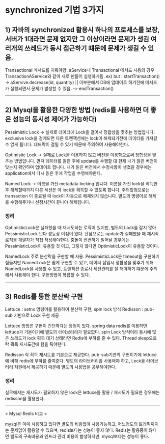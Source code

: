 # synchronized 기법 3가지

## 1) 자바의 synchronized 활용시 하나의 프로세스를 보장, 서버가 1대라면 문제 없지만 그 이상이라면 문제가 생김 여러개의 쓰레드가 동시 접근하기 떄문에 문제가 생길 수 있음.

Transactional 메서드를 지워야함. aService내 Transactional 메서드 사용의 경우 TransactionAService와 같이 새로 만들어 실행하게됨. 
ex) but : startTransaction() -> aServive.decrease(id, quantity) || 이부분에서 DB에 업데이트 하기전에 메서드가 실행되면서 문제가 발생할 수 있음. -> endTransaction()

---

## 2) Mysql을 활용한 다양한 방법 (redis를 사용하면 더 좋은 성능의 동시성 제어가 가능하다)
Pessimistic Lock -> 실제로 데이터에 Lock을 걸어서 정합성을 맞추는 방법입니다. exclusive lock을 걸게되면 다른 트랜잭션에는 lock이 해제되기전에 데이터를 가져갈 수 없게 됩니다.
데드락이 걸릴 수 있기 때문에 주의하여 사용해야한다. 

Optimistic Lock -> 실제로 Lock을 이용하지 않고 버전을 이용함으로써 정합성을 맞추는 방법입니다. 
먼저 데이터를 읽은 후에 update를 수행할 대 현재 내가 읽은 버전이 맞는지 확인하며 업데이트 합니다. 내가 읽은 버전에서 수정사항이 생겼을 경우에는 application에서 다시 읽은 후에 작업을 수행해야한다. 

Named Lock -> 이름을 가진 metadata locking 입니다. 이름을 가진 lock을 획득한 후 해제할때까지 다른 세션은 이 lock을 획득할 수 없도록 합니다. 
주의할점으로는 transaction 이 종료될 때 lock이 자동으로 해제되지 않습니다. 별도의 명령어로 해제를 수행해주거나 선점시간이 끝나야 해제됩니다.


### 정리
OptimisticLock은 실패했을 때 재시도하는 로직이 있지만, 별도의 Lock을 잡지 않아 PessimisticLock 보다 성능상 이점이 있다. 
단점으로는 update가 실패했을 때 재시작 로직을 개발자가 직접 작성해야한다. 충돌이 빈번하게 일어날 경우에는 PessimisticLock이 유용할 것 이고, 그렇지 않다면 OptimisticLock이 유용할 것이다.

NamedLock 주로 분산락을 구현할 때 사용. PessimisticLock은 timeout을 구현하기 힘들지만 NamedLock은 쉽게 구현할 수 있고, 
데이터 삽입시 정합성을 맞추기 위해 NamedLock을 사용할 수 있고, 트랜잭션 종료시 세션관리를 잘 해야하기 떄문에 주의해서 사용해야 한다. 구현방법이 복잡할 수 있다.

---

## 3) Redis를 통한 분산락 구현

Lettuce : setnx 명령어를 활용하여 분산락 구현, spin lock 방식
Redisson : pub-sub 기반으로 Lock 구현 제공

Lettuce
방법은 구현이 간단하다는 장점이 있다. spring data redis를 이용하면 lettuce가 기본이기에 별도의 라이브러리가 필요없다. spin Lock 방식이라 동시에 많은 쓰레드가 lock 획득 대기 상태라면 Redis에 부하를 줄 수 있다. Thread sleep으로 락 획득 재시도간에 텀을 둬야한다.

Redisson
락 획득 재시도를 기본으로 제공한다. pub-sub기반의 구현이기에 lettuce에 비해 redis에 부하를 줄여준다. 별도의 라이브러리를 사용해야 하고, Lock을 라이브러리 차원에서 제공하기 때문에 별도의 사용법을 공부해야한다.

### 정리
실무에서는 재시도가 필요하지 않은 lock은 lettuce를 활용 / 재시도가 필요한 경우에는 redisson을 활용한다.

---

< Mysql Redis 비교 >

mysql은 이미 사용하고 있다면 별도의 비용없이 사용가능하고, 어느정도의 트래픽까지는 문제없이 활용할 수 있으며, redis보다는 성능이 좋지 않다. 
Redis는 활용중이 않다면 별도의 구축비용과 인프라 관리 비용이 발생하지만, mysql보다는 성능이 좋다.
